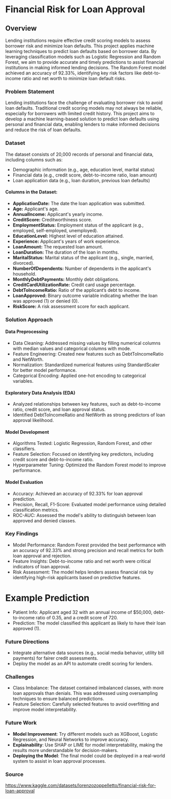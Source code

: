 # Financial Risk for Loan Approval

## Overview

Lending institutions require effective credit scoring models to assess borrower risk and minimize loan defaults. This project applies machine learning techniques to predict loan defaults based on borrower data. By leveraging classification models such as Logistic Regression and Random Forest, we aim to provide accurate and timely predictions to assist financial institutions in making informed lending decisions. The Random Forest model achieved an accuracy of 92.33%, identifying key risk factors like debt-to-income ratio and net worth to minimize loan default risks.

### Problem Statement

Lending institutions face the challenge of evaluating borrower risk to avoid loan defaults. Traditional credit scoring models may not always be reliable, especially for borrowers with limited credit history. This project aims to develop a machine learning-based solution to predict loan defaults using personal and financial data, enabling lenders to make informed decisions and reduce the risk of loan defaults.

### Dataset

The dataset consists of 20,000 records of personal and financial data, including columns such as:

- Demographic information (e.g., age, education level, marital status)
- Financial data (e.g., credit score, debt-to-income ratio, loan amount)
- Loan application data (e.g., loan duration, previous loan defaults)

#### Columns in the Dataset:
- **ApplicationDate:** The date the loan application was submitted.
- **Age:** Applicant's age.
- **AnnualIncome:** Applicant's yearly income.
- **CreditScore:** Creditworthiness score.
- **EmploymentStatus:** Employment status of the applicant (e.g., employed, self-employed, unemployed).
- **EducationLevel:** Highest level of education attained.
- **Experience:** Applicant's years of work experience.
- **LoanAmount:** The requested loan amount.
- **LoanDuration:** The duration of the loan in months.
- **MaritalStatus:** Marital status of the applicant (e.g., single, married, divorced).
- **NumberOfDependents:** Number of dependents in the applicant's household.
- **MonthlyDebtPayments:** Monthly debt obligations.
- **CreditCardUtilizationRate:** Credit card usage percentage.
- **DebtToIncomeRatio:** Ratio of the applicant’s debt to income.
- **LoanApproved:** Binary outcome variable indicating whether the loan was approved (1) or denied (0).
- **RiskScore:** A risk assessment score for each applicant.

### Solution Approach

#### Data Preprocessing

- Data Cleaning: Addressed missing values by filling numerical columns with median values and categorical columns with mode.
- Feature Engineering: Created new features such as DebtToIncomeRatio and NetWorth.
- Normalization: Standardized numerical features using StandardScaler for better model performance.
- Categorical Encoding: Applied one-hot encoding to categorical variables.

#### Exploratory Data Analysis (EDA)

- Analyzed relationships between key features, such as debt-to-income ratio, credit score, and loan approval status.
- Identified DebtToIncomeRatio and NetWorth as strong predictors of loan approval likelihood.

#### Model Development

- Algorithms Tested: Logistic Regression, Random Forest, and other classifiers.
- Feature Selection: Focused on identifying key predictors, including credit score and debt-to-income ratio.
- Hyperparameter Tuning: Optimized the Random Forest model to improve performance.

#### Model Evaluation

- Accuracy: Achieved an accuracy of 92.33% for loan approval prediction.
- Precision, Recall, F1-Score: Evaluated model performance using detailed classification metrics.
- ROC-AUC: Assessed the model's ability to distinguish between loan approved and denied classes.

### Key Findings

- Model Performance: Random Forest provided the best performance with an accuracy of 92.33% and strong precision and recall metrics for both loan approval and rejection.
- Feature Insights: Debt-to-income ratio and net worth were critical indicators of loan approval.
- Risk Assessment: The model helps lenders assess financial risk by identifying high-risk applicants based on predictive features.

# Example Prediction
- Patient Info: Applicant aged 32 with an annual income of $50,000, debt-to-income ratio of 0.35, and a credit score of 720.
- Prediction: The model classified this applicant as likely to have their loan approved (1).
    
### Future Directions

- Integrate alternative data sources (e.g., social media behavior, utility bill payments) for fairer credit assessments.
- Deploy the model as an API to automate credit scoring for lenders.

### Challenges

- Class Imbalance: The dataset contained imbalanced classes, with more loan approvals than denials. This was addressed using oversampling techniques to ensure balanced predictions.
- Feature Selection: Carefully selected features to avoid overfitting and improve model interpretability.

### Future Work

- **Model Improvement**: Try different models such as XGBoost, Logistic Regression, and Neural Networks to improve accuracy.
- **Explainability**: Use SHAP or LIME for model interpretability, making the results more understandable for decision-makers.
- **Deploying the Model**: The final model could be deployed in a real-world system to assist in loan approval processes.

### Source

https://www.kaggle.com/datasets/lorenzozoppelletto/financial-risk-for-loan-approval

